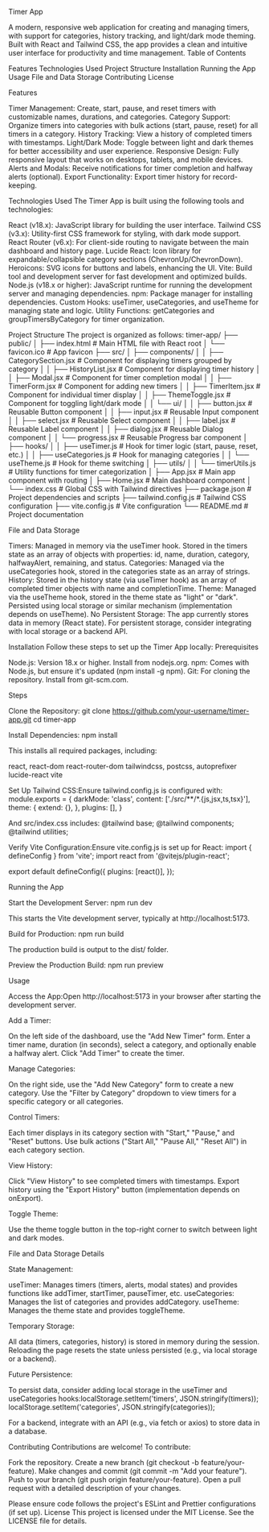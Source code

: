 Timer App

A modern, responsive web application for creating and managing timers, with support for categories, history tracking, and light/dark mode theming. Built with React and Tailwind CSS, the app provides a clean and intuitive user interface for productivity and time management.
Table of Contents

Features
Technologies Used
Project Structure
Installation
Running the App
Usage
File and Data Storage
Contributing
License

Features

Timer Management: Create, start, pause, and reset timers with customizable names, durations, and categories.
Category Support: Organize timers into categories with bulk actions (start, pause, reset) for all timers in a category.
History Tracking: View a history of completed timers with timestamps.
Light/Dark Mode: Toggle between light and dark themes for better accessibility and user experience.
Responsive Design: Fully responsive layout that works on desktops, tablets, and mobile devices.
Alerts and Modals: Receive notifications for timer completion and halfway alerts (optional).
Export Functionality: Export timer history for record-keeping.

Technologies Used
The Timer App is built using the following tools and technologies:

React (v18.x): JavaScript library for building the user interface.
Tailwind CSS (v3.x): Utility-first CSS framework for styling, with dark mode support.
React Router (v6.x): For client-side routing to navigate between the main dashboard and history page.
Lucide React: Icon library for expandable/collapsible category sections (ChevronUp/ChevronDown).
Heroicons: SVG icons for buttons and labels, enhancing the UI.
Vite: Build tool and development server for fast development and optimized builds.
Node.js (v18.x or higher): JavaScript runtime for running the development server and managing dependencies.
npm: Package manager for installing dependencies.
Custom Hooks: useTimer, useCategories, and useTheme for managing state and logic.
Utility Functions: getCategories and groupTimersByCategory for timer organization.

Project Structure
The project is organized as follows:
timer-app/
├── public/
│   ├── index.html          # Main HTML file with React root
│   └── favicon.ico         # App favicon
├── src/
│   ├── components/
│   │   ├── CategorySection.jsx  # Component for displaying timers grouped by category
│   │   ├── HistoryList.jsx      # Component for displaying timer history
│   │   ├── Modal.jsx            # Component for timer completion modal
│   │   ├── TimerForm.jsx        # Component for adding new timers
│   │   ├── TimerItem.jsx        # Component for individual timer display
│   │   ├── ThemeToggle.jsx      # Component for toggling light/dark mode
│   │   └── ui/
│   │       ├── button.jsx       # Reusable Button component
│   │       ├── input.jsx        # Reusable Input component
│   │       ├── select.jsx       # Reusable Select component
│   │       ├── label.jsx        # Reusable Label component
│   │       ├── dialog.jsx       # Reusable Dialog component
│   │       └── progress.jsx     # Reusable Progress bar component
│   ├── hooks/
│   │   ├── useTimer.js         # Hook for timer logic (start, pause, reset, etc.)
│   │   ├── useCategories.js    # Hook for managing categories
│   │   └── useTheme.js         # Hook for theme switching
│   ├── utils/
│   │   └── timerUtils.js       # Utility functions for timer categorization
│   ├── App.jsx                 # Main app component with routing
│   ├── Home.jsx                # Main dashboard component
│   └── index.css               # Global CSS with Tailwind directives
├── package.json                # Project dependencies and scripts
├── tailwind.config.js          # Tailwind CSS configuration
├── vite.config.js              # Vite configuration
└── README.md                   # Project documentation

File and Data Storage

Timers: Managed in memory via the useTimer hook. Stored in the timers state as an array of objects with properties: id, name, duration, category, halfwayAlert, remaining, and status.
Categories: Managed via the useCategories hook, stored in the categories state as an array of strings.
History: Stored in the history state (via useTimer hook) as an array of completed timer objects with name and completionTime.
Theme: Managed via the useTheme hook, stored in the theme state as "light" or "dark". Persisted using local storage or similar mechanism (implementation depends on useTheme).
No Persistent Storage: The app currently stores data in memory (React state). For persistent storage, consider integrating with local storage or a backend API.

Installation
Follow these steps to set up the Timer App locally:
Prerequisites

Node.js: Version 18.x or higher. Install from nodejs.org.
npm: Comes with Node.js, but ensure it's updated (npm install -g npm).
Git: For cloning the repository. Install from git-scm.com.

Steps

Clone the Repository:
git clone https://github.com/your-username/timer-app.git
cd timer-app


Install Dependencies:
npm install

This installs all required packages, including:

react, react-dom
react-router-dom
tailwindcss, postcss, autoprefixer
lucide-react
vite


Set Up Tailwind CSS:Ensure tailwind.config.js is configured with:
module.exports = {
  darkMode: 'class',
  content: ['./src/**/*.{js,jsx,ts,tsx}'],
  theme: {
    extend: {},
  },
  plugins: [],
}

And src/index.css includes:
@tailwind base;
@tailwind components;
@tailwind utilities;


Verify Vite Configuration:Ensure vite.config.js is set up for React:
import { defineConfig } from 'vite';
import react from '@vitejs/plugin-react';

export default defineConfig({
  plugins: [react()],
});



Running the App

Start the Development Server:
npm run dev

This starts the Vite development server, typically at http://localhost:5173.

Build for Production:
npm run build

The production build is output to the dist/ folder.

Preview the Production Build:
npm run preview



Usage

Access the App:Open http://localhost:5173 in your browser after starting the development server.

Add a Timer:

On the left side of the dashboard, use the "Add New Timer" form.
Enter a timer name, duration (in seconds), select a category, and optionally enable a halfway alert.
Click "Add Timer" to create the timer.


Manage Categories:

On the right side, use the "Add New Category" form to create a new category.
Use the "Filter by Category" dropdown to view timers for a specific category or all categories.


Control Timers:

Each timer displays in its category section with "Start," "Pause," and "Reset" buttons.
Use bulk actions ("Start All," "Pause All," "Reset All") in each category section.


View History:

Click "View History" to see completed timers with timestamps.
Export history using the "Export History" button (implementation depends on onExport).


Toggle Theme:

Use the theme toggle button in the top-right corner to switch between light and dark modes.



File and Data Storage Details

State Management:

useTimer: Manages timers (timers, alerts, modal states) and provides functions like addTimer, startTimer, pauseTimer, etc.
useCategories: Manages the list of categories and provides addCategory.
useTheme: Manages the theme state and provides toggleTheme.


Temporary Storage:

All data (timers, categories, history) is stored in memory during the session.
Reloading the page resets the state unless persisted (e.g., via local storage or a backend).


Future Persistence:

To persist data, consider adding local storage in the useTimer and useCategories hooks:localStorage.setItem('timers', JSON.stringify(timers));
localStorage.setItem('categories', JSON.stringify(categories));


For a backend, integrate with an API (e.g., via fetch or axios) to store data in a database.



Contributing
Contributions are welcome! To contribute:

Fork the repository.
Create a new branch (git checkout -b feature/your-feature).
Make changes and commit (git commit -m "Add your feature").
Push to your branch (git push origin feature/your-feature).
Open a pull request with a detailed description of your changes.

Please ensure code follows the project's ESLint and Prettier configurations (if set up).
License
This project is licensed under the MIT License. See the LICENSE file for details.
